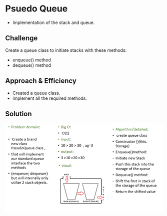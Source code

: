 # Psuedo Queue

- Implementation of the stack and queue.



## Challenge

Create a queue class to initiate stacks with these methods:

- enqueue() method
- dequeue() method

## Approach & Efficiency

- Created a queue class.
- implement  all the required methods.

## Solution

![queue](/assets/ch11.PNG)



